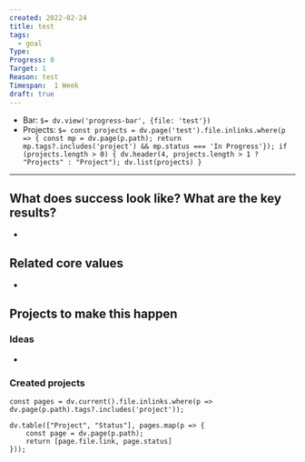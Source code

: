 ```yaml
---
created: 2022-02-24
title: test
tags:
  - goal
Type: 
Progress: 0
Target: 1
Reason: test
Timespan:  1 Week
draft: true
---
```


- Bar: `$= dv.view('progress-bar', {file: 'test'})`
- Projects: `$= const projects = dv.page('test').file.inlinks.where(p => { const mp = dv.page(p.path); return mp.tags?.includes('project') && mp.status === 'In Progress'}); if (projects.length > 0) { dv.header(4, projects.length > 1 ? "Projects" : "Project"); dv.list(projects) }`

***

## What does success look like? What are the key results?
- 


## Related core values
- 

## Projects to make this happen
### Ideas
- 

### Created projects
```dataviewjs
const pages = dv.current().file.inlinks.where(p => dv.page(p.path).tags?.includes('project'));

dv.table(["Project", "Status"], pages.map(p => {
	const page = dv.page(p.path); 
	return [page.file.link, page.status]
}));
```


